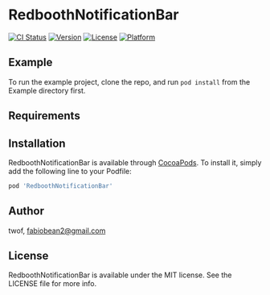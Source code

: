 # RedboothNotificationBar

[![CI Status](https://img.shields.io/travis/twof/RedboothNotificationBar.svg?style=flat)](https://travis-ci.org/twof/RedboothNotificationBar)
[![Version](https://img.shields.io/cocoapods/v/RedboothNotificationBar.svg?style=flat)](https://cocoapods.org/pods/RedboothNotificationBar)
[![License](https://img.shields.io/cocoapods/l/RedboothNotificationBar.svg?style=flat)](https://cocoapods.org/pods/RedboothNotificationBar)
[![Platform](https://img.shields.io/cocoapods/p/RedboothNotificationBar.svg?style=flat)](https://cocoapods.org/pods/RedboothNotificationBar)

## Example

To run the example project, clone the repo, and run `pod install` from the Example directory first.

## Requirements

## Installation

RedboothNotificationBar is available through [CocoaPods](https://cocoapods.org). To install
it, simply add the following line to your Podfile:

```ruby
pod 'RedboothNotificationBar'
```

## Author

twof, fabiobean2@gmail.com

## License

RedboothNotificationBar is available under the MIT license. See the LICENSE file for more info.
